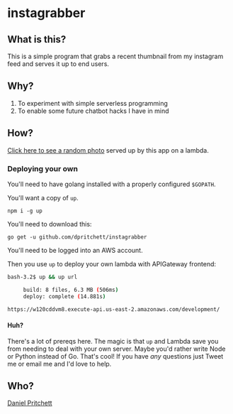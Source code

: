 # instagrabber

## What is this?

This is a simple program that grabs a recent thumbnail from my instagram feed and serves it up to end users.

## Why?

1. To experiment with simple serverless programming
2. To enable some future chatbot hacks I have in mind

## How?

[Click here to see a random photo](https://w120cddvm8.execute-api.us-east-2.amazonaws.com/development/) served up by this app on a lambda.

### Deploying your own

You'll need to have golang installed with a properly configured `$GOPATH`.

You'll want a copy of `up`.

`npm i -g up`

You'll need to download this:

`go get -u github.com/dpritchett/instagrabber`

You'll need to be logged into an AWS account.

Then you use `up` to deploy your own lambda with APIGateway frontend:
```sh
bash-3.2$ up && up url

     build: 8 files, 6.3 MB (506ms)
     deploy: complete (14.881s)

https://w120cddvm8.execute-api.us-east-2.amazonaws.com/development/
```

#### Huh?
There's a lot of prereqs here. The magic is that `up` and Lambda save you from needing to deal with your own server. Maybe you'd rather write Node or Python instead of Go.  That's cool! If you have *any* questions just Tweet me or email me and I'd love to help.

## Who?

[Daniel Pritchett](http://blog.dpritchett.net)
